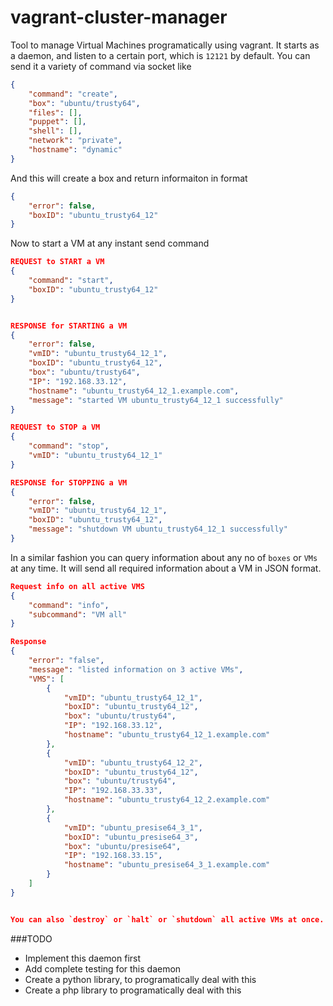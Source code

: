 # vagrant-cluster-manager
Tool to manage Virtual Machines programatically using vagrant. It starts as a daemon, and listen to a certain port, which is `12121` by default. You can send it a variety of command via socket like

```json
{
	"command": "create",
	"box": "ubuntu/trusty64",
	"files": [],
	"puppet": [],
	"shell": [],
	"network": "private",
	"hostname": "dynamic"
}
```

And this will create a box and return informaiton in format
```json
{
	"error": false,
	"boxID": "ubuntu_trusty64_12"
}
```
Now to start a VM at any instant send command
```json
REQUEST to START a VM
{
	"command": "start",
	"boxID": "ubuntu_trusty64_12"
}


RESPONSE for STARTING a VM
{
	"error": false,
	"vmID": "ubuntu_trusty64_12_1",
	"boxID": "ubuntu_trusty64_12",
	"box": "ubuntu/trusty64",
	"IP": "192.168.33.12",
	"hostname": "ubuntu_trusty64_12_1.example.com",
	"message": "started VM ubuntu_trusty64_12_1 successfully"
}

REQUEST to STOP a VM
{
	"command": "stop",
	"vmID": "ubuntu_trusty64_12_1"
}

RESPONSE for STOPPING a VM
{
	"error": false,
	"vmID": "ubuntu_trusty64_12_1",
	"boxID": "ubuntu_trusty64_12",
	"message": "shutdown VM ubuntu_trusty64_12_1 successfully"
}
```

In a similar fashion you can query information about any no of `boxes` or `VMs` at any time. It will send all required information about a VM in JSON format. 

```json
Request info on all active VMS
{
	"command": "info",
	"subcommand": "VM all"
}

Response
{
	"error": "false",
	"message": "listed information on 3 active VMs",
	"VMS": [
		{
			"vmID": "ubuntu_trusty64_12_1",
			"boxID": "ubuntu_trusty64_12",
			"box": "ubuntu/trusty64",
			"IP": "192.168.33.12",
			"hostname": "ubuntu_trusty64_12_1.example.com"
		},
		{
			"vmID": "ubuntu_trusty64_12_2",
			"boxID": "ubuntu_trusty64_12",
			"box": "ubuntu/trusty64",
			"IP": "192.168.33.33",
			"hostname": "ubuntu_trusty64_12_2.example.com"
		},
		{
			"vmID": "ubuntu_presise64_3_1",
			"boxID": "ubuntu_presise64_3",
			"box": "ubuntu/presise64",
			"IP": "192.168.33.15",
			"hostname": "ubuntu_presise64_3_1.example.com"
		}
	]
}


You can also `destroy` or `halt` or `shutdown` all active VMs at once. Just send `destroy all` command or similar ones.
```

###TODO
 - Implement this daemon first
 - Add complete testing for this daemon
 - Create a python library, to programatically deal with this
 - Create a php library to programatically deal with this
